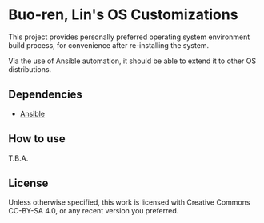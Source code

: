 # Buo-ren, Lin's OS Customizations

This project provides personally preferred operating system environment build process, for convenience after re-installing the system.

Via the use of Ansible automation, it should be able to extend it to other OS distributions.

## Dependencies

* [Ansible](https://ansible.com)

## How to use

T.B.A.

## License

Unless otherwise specified, this work is licensed with Creative Commons CC-BY-SA 4.0, or any recent version you preferred.
